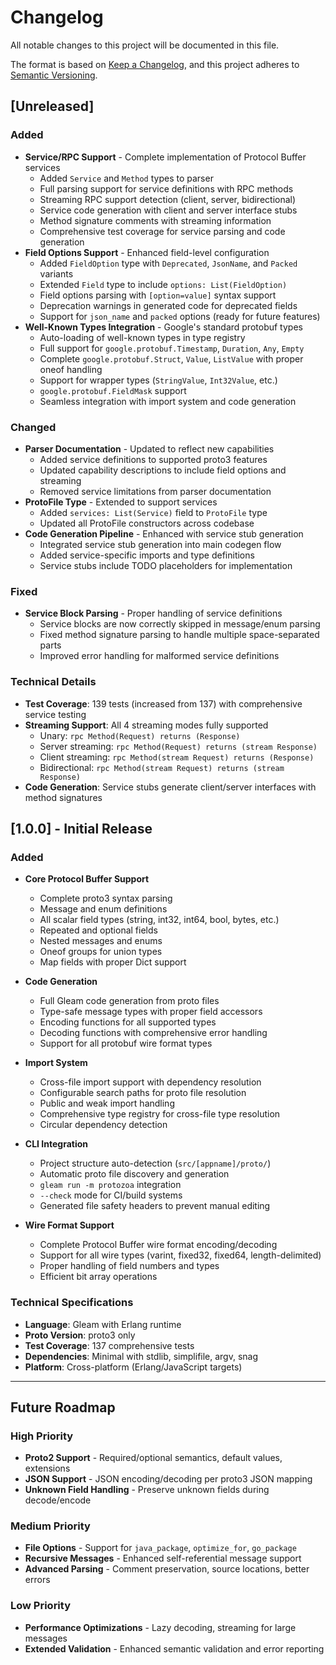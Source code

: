 # Changelog

All notable changes to this project will be documented in this file.

The format is based on [Keep a Changelog](https://keepachangelog.com/en/1.0.0/),
and this project adheres to [Semantic Versioning](https://semver.org/spec/v2.0.0.html).

## [Unreleased]

### Added
- **Service/RPC Support** - Complete implementation of Protocol Buffer services
  - Added `Service` and `Method` types to parser
  - Full parsing support for service definitions with RPC methods
  - Streaming RPC support detection (client, server, bidirectional)
  - Service code generation with client and server interface stubs
  - Method signature comments with streaming information
  - Comprehensive test coverage for service parsing and code generation
- **Field Options Support** - Enhanced field-level configuration
  - Added `FieldOption` type with `Deprecated`, `JsonName`, and `Packed` variants
  - Extended `Field` type to include `options: List(FieldOption)`
  - Field options parsing with `[option=value]` syntax support
  - Deprecation warnings in generated code for deprecated fields
  - Support for `json_name` and `packed` options (ready for future features)
- **Well-Known Types Integration** - Google's standard protobuf types
  - Auto-loading of well-known types in type registry
  - Full support for `google.protobuf.Timestamp`, `Duration`, `Any`, `Empty`
  - Complete `google.protobuf.Struct`, `Value`, `ListValue` with proper oneof handling
  - Support for wrapper types (`StringValue`, `Int32Value`, etc.)
  - `google.protobuf.FieldMask` support
  - Seamless integration with import system and code generation

### Changed
- **Parser Documentation** - Updated to reflect new capabilities
  - Added service definitions to supported proto3 features
  - Updated capability descriptions to include field options and streaming
  - Removed service limitations from parser documentation
- **ProtoFile Type** - Extended to support services
  - Added `services: List(Service)` field to `ProtoFile` type
  - Updated all ProtoFile constructors across codebase
- **Code Generation Pipeline** - Enhanced with service stub generation
  - Integrated service stub generation into main codegen flow
  - Added service-specific imports and type definitions
  - Service stubs include TODO placeholders for implementation

### Fixed
- **Service Block Parsing** - Proper handling of service definitions
  - Service blocks are now correctly skipped in message/enum parsing
  - Fixed method signature parsing to handle multiple space-separated parts
  - Improved error handling for malformed service definitions

### Technical Details
- **Test Coverage**: 139 tests (increased from 137) with comprehensive service testing
- **Streaming Support**: All 4 streaming modes fully supported
  - Unary: `rpc Method(Request) returns (Response)`
  - Server streaming: `rpc Method(Request) returns (stream Response)`
  - Client streaming: `rpc Method(stream Request) returns (Response)`
  - Bidirectional: `rpc Method(stream Request) returns (stream Response)`
- **Code Generation**: Service stubs generate client/server interfaces with method signatures

## [1.0.0] - Initial Release

### Added
- **Core Protocol Buffer Support**
  - Complete proto3 syntax parsing
  - Message and enum definitions
  - All scalar field types (string, int32, int64, bool, bytes, etc.)
  - Repeated and optional fields
  - Nested messages and enums
  - Oneof groups for union types
  - Map fields with proper Dict support

- **Code Generation**
  - Full Gleam code generation from proto files
  - Type-safe message types with proper field accessors
  - Encoding functions for all supported types
  - Decoding functions with comprehensive error handling
  - Support for all protobuf wire format types

- **Import System**
  - Cross-file import support with dependency resolution
  - Configurable search paths for proto file resolution
  - Public and weak import handling
  - Comprehensive type registry for cross-file type resolution
  - Circular dependency detection

- **CLI Integration**
  - Project structure auto-detection (`src/[appname]/proto/`)
  - Automatic proto file discovery and generation
  - `gleam run -m protozoa` integration
  - `--check` mode for CI/build systems
  - Generated file safety headers to prevent manual editing

- **Wire Format Support**
  - Complete Protocol Buffer wire format encoding/decoding
  - Support for all wire types (varint, fixed32, fixed64, length-delimited)
  - Proper handling of field numbers and types
  - Efficient bit array operations

### Technical Specifications
- **Language**: Gleam with Erlang runtime
- **Proto Version**: proto3 only
- **Test Coverage**: 137 comprehensive tests
- **Dependencies**: Minimal with stdlib, simplifile, argv, snag
- **Platform**: Cross-platform (Erlang/JavaScript targets)

---

## Future Roadmap

### High Priority
- **Proto2 Support** - Required/optional semantics, default values, extensions
- **JSON Support** - JSON encoding/decoding per proto3 JSON mapping
- **Unknown Field Handling** - Preserve unknown fields during decode/encode

### Medium Priority  
- **File Options** - Support for `java_package`, `optimize_for`, `go_package`
- **Recursive Messages** - Enhanced self-referential message support
- **Advanced Parsing** - Comment preservation, source locations, better errors

### Low Priority
- **Performance Optimizations** - Lazy decoding, streaming for large messages
- **Extended Validation** - Enhanced semantic validation and error reporting